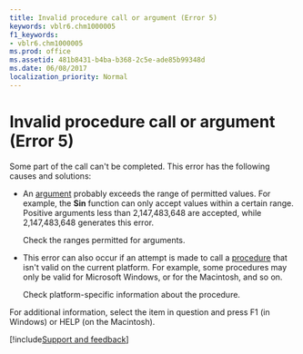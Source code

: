 ```yaml
---
title: Invalid procedure call or argument (Error 5)
keywords: vblr6.chm1000005
f1_keywords:
- vblr6.chm1000005
ms.prod: office
ms.assetid: 481b8431-b4ba-b368-2c5e-ade85b99348d
ms.date: 06/08/2017
localization_priority: Normal
---
```



# Invalid procedure call or argument (Error 5)

Some part of the call can't be completed. This error has the following causes and solutions:



- An [argument](../../Glossary/vbe-glossary.md#argument) probably exceeds the range of permitted values. For example, the **Sin** function can only accept values within a certain range. Positive arguments less than 2,147,483,648 are accepted, while 2,147,483,648 generates this error.
    
    Check the ranges permitted for arguments.
    
- This error can also occur if an attempt is made to call a [procedure](../../Glossary/vbe-glossary.md#procedure) that isn't valid on the current platform. For example, some procedures may only be valid for Microsoft Windows, or for the Macintosh, and so on.
    
    Check platform-specific information about the procedure.
    

For additional information, select the item in question and press F1 (in Windows) or HELP (on the Macintosh).

[!include[Support and feedback](~/includes/feedback-boilerplate.md)]

